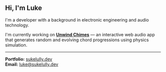 ## Hi, I'm Luke

I'm a developer with a background in electronic engineering and audio technology.

I'm currently working on [**Unwind Chimes**](https://sukelully.github.io/unwind-chimes) — an interactive web audio app that generates random and evolving chord progressions using physics simulation.

---

**Portfolio:** [sukelully.dev](https://sukelully.dev)  
**Email:** [luke@sukelully.dev](mailto:luke@sukelully.dev)